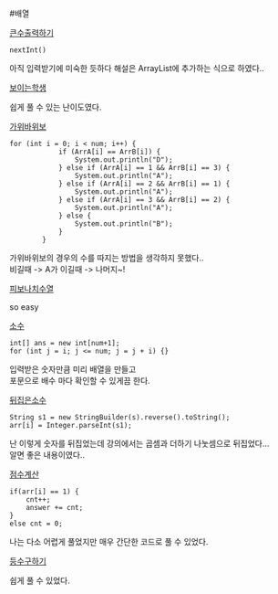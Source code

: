 #배열

[큰수출력하기](큰수출력하기.java)
```
nextInt()
```
아직 입력받기에 미숙한 듯하다
해설은 ArrayList에 추가하는 식으로 하였다..

[보이는학생](보이는학생.java)

쉽게 풀 수 있는 난이도였다.

[가위바위보](가위바위보.java)
```
for (int i = 0; i < num; i++) {
            if (ArrA[i] == ArrB[i]) {
                System.out.println("D");
            } else if (ArrA[i] == 1 && ArrB[i] == 3) {
                System.out.println("A");
            } else if (ArrA[i] == 2 && ArrB[i] == 1) {
                System.out.println("A");
            } else if (ArrA[i] == 3 && ArrB[i] == 2) {
                System.out.println("A");
            } else {
                System.out.println("B");
            }
        }
```
가위바위보의 경우의 수를 따지는 방법을 생각하지 못했다..\
비길때 -> A가 이길때 -> 나머지~!

[피보나치수열](피보나치수열.java)

so easy

[소수](소수.java)
```
int[] ans = new int[num+1];
for (int j = i; j <= num; j = j + i) {}
```
입력받은 숫자만큼 미리 배열을 만들고\
포문으로 배수 마다 확인할 수 있게끔 한다.

[뒤집은소수](뒤집은소수.java)
```
String s1 = new StringBuilder(s).reverse().toString();
arr[i] = Integer.parseInt(s1);
```
난 이렇게 숫자를 뒤집었는데 강의에서는 곱셈과 더하기 나눗셈으로 뒤집었다...\
알면 좋은 내용이였다..

[점수계산](점수계산.java)
```
if(arr[i] == 1) {
    cnt++;
    answer += cnt;
}
else cnt = 0;
```
나는 다소 어렵게 풀었지만 매우 간단한 코드로 풀 수 있었다.

[등수구하기](등수구하기.java)

쉽게 풀 수 있었다.